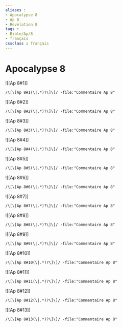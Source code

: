 ```yaml
---
aliases : 
- Apocalypse 8
- Ap 8
- Revelation 8
tags : 
- Bible/Ap/8
- français
cssclass : français
---
```


# Apocalypse 8

![[Ap 8#1]]

```query
/\[\[Ap 8#1(\|.*)?\]\]/ -file:"Commentaire Ap 8"
```

![[Ap 8#2]]

```query
/\[\[Ap 8#2(\|.*)?\]\]/ -file:"Commentaire Ap 8"
```

![[Ap 8#3]]

```query
/\[\[Ap 8#3(\|.*)?\]\]/ -file:"Commentaire Ap 8"
```

![[Ap 8#4]]

```query
/\[\[Ap 8#4(\|.*)?\]\]/ -file:"Commentaire Ap 8"
```

![[Ap 8#5]]

```query
/\[\[Ap 8#5(\|.*)?\]\]/ -file:"Commentaire Ap 8"
```

![[Ap 8#6]]

```query
/\[\[Ap 8#6(\|.*)?\]\]/ -file:"Commentaire Ap 8"
```

![[Ap 8#7]]

```query
/\[\[Ap 8#7(\|.*)?\]\]/ -file:"Commentaire Ap 8"
```

![[Ap 8#8]]

```query
/\[\[Ap 8#8(\|.*)?\]\]/ -file:"Commentaire Ap 8"
```

![[Ap 8#9]]

```query
/\[\[Ap 8#9(\|.*)?\]\]/ -file:"Commentaire Ap 8"
```

![[Ap 8#10]]

```query
/\[\[Ap 8#10(\|.*)?\]\]/ -file:"Commentaire Ap 8"
```

![[Ap 8#11]]

```query
/\[\[Ap 8#11(\|.*)?\]\]/ -file:"Commentaire Ap 8"
```

![[Ap 8#12]]

```query
/\[\[Ap 8#12(\|.*)?\]\]/ -file:"Commentaire Ap 8"
```

![[Ap 8#13]]

```query
/\[\[Ap 8#13(\|.*)?\]\]/ -file:"Commentaire Ap 8"
```

